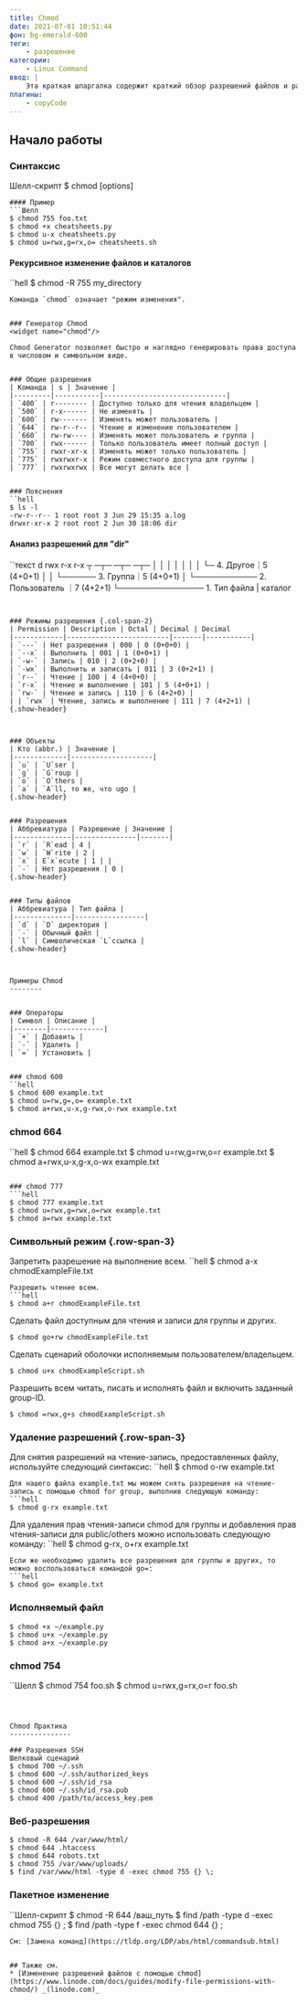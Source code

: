 ```yaml
---
title: Chmod
date: 2021-07-01 10:51:44
фон: bg-emerald-600
теги:
    - разрешение
категории:
    - Linux Command
ввод: |
    Эта краткая шпаргалка содержит краткий обзор разрешений файлов и работы команды chmod
плагины:
    - copyCode
---
```



Начало работы
--------


### Синтаксис
Шелл-скрипт
$ chmod [options] <permissions> <file>
```
#### Пример
```Шелл
$ chmod 755 foo.txt
$ chmod +x cheatsheets.py
$ chmod u-x cheatsheets.py
$ chmod u=rwx,g=rx,o= cheatsheets.sh
```
#### Рекурсивное изменение файлов и каталогов
``hell
$ chmod -R 755 my_directory
```
Команда `chmod` означает "режим изменения".


### Генератор Chmod
<widget name="chmod"/>

Chmod Generator позволяет быстро и наглядно генерировать права доступа в числовом и символьном виде.


### Общие разрешения
| Команда | s | Значение |
|---------|-----------|------------------------------|
| `400` | r-------- | Доступно только для чтения владельцем |
| `500` | r-x------ | Не изменять |
| `600` | rw------- | Изменять может пользователь |
| `644` | rw-r--r-- | Чтение и изменение пользователем |
| `660` | rw-rw---- | Изменять может пользователь и группа |
| `700` | rwx------ | Только пользователь имеет полный доступ |
| `755` | rwxr-xr-x | Изменять может только пользователь |
| `775` | rwxrwxr-x | Режим совместного доступа для группы |
| `777` | rwxrwxrwx | Все могут делать все |


### Пояснения
``hell
$ ls -l
-rw-r--r-- 1 root root 3 Jun 29 15:35 a.log
drwxr-xr-x 2 root root 2 Jun 30 18:06 dir
```
#### Анализ разрешений для "dir"
``текст
d rwx r-x r-x
┬ ─┬─ ─┬─ ─┬─
│ │ │ │
│ │ │ └─ 4. Другое｜5 (4+0+1)
│ │ └────── 3. Группа｜5 (4+0+1)
│ └─────────── 2. Пользователь ｜7 (4+2+1)
└─────────────── 1. Тип файла | каталог
```


### Режимы разрешения {.col-span-2}
| Permission | Description | Octal | Decimal | Decimal
|------------|-------------------------|-------|-----------|
| `---` | Нет разрешения | 000 | 0 (0+0+0) |
| `--x` | Выполнить | 001 | 1 (0+0+1) |
| `-w-` | Запись | 010 | 2 (0+2+0) |
| `-wx` | Выполнить и записать | 011 | 3 (0+2+1) |
| `r--` | Чтение | 100 | 4 (4+0+0) |
| `r-x` | Чтение и выполнение | 101 | 5 (4+0+1) |
| `rw-` | Чтение и запись | 110 | 6 (4+2+0) |
| | `rwx` | Чтение, запись и выполнение | 111 | 7 (4+2+1) |
{.show-header}



### Объекты
| Кто (abbr.) | Значение |
|-------------|--------------------|
| `u` | `U`ser |
| `g` | `G`roup |
| `o` | `O`thers |
| `a` | `A`ll, то же, что ugo |
{.show-header}


### Разрешения
| Аббревиатура | Разрешение | Значение |
|--------------|---------------|-------|
| `r` | `R`ead | 4 |
| `w` | `W`rite | 2 |
| `x` | E`x`ecute | 1 | |
| `-` | Нет разрешения | 0 |
{.show-header}


### Типы файлов
| Аббревиатура | Тип файла |
|--------------|-----------------|
| `d` | `D` директория |
| `-` | Обычный файл |
| `l` | Символическая `L`ссылка |
{.show-header}



Примеры Chmod
--------


### Операторы
| Символ | Описание |
|--------|-------------|
| `+` | Добавить |
| `-` | Удалить |
| `=` | Установить |


### chmod 600
``hell
$ chmod 600 example.txt
$ chmod u=rw,g=,o= example.txt
$ chmod a+rwx,u-x,g-rwx,o-rwx example.txt
```


### chmod 664
``hell
$ chmod 664 example.txt
$ chmod u=rw,g=rw,o=r example.txt
$ chmod a+rwx,u-x,g-x,o-wx example.txt
```

### chmod 777
```hell
$ chmod 777 example.txt
$ chmod u=rwx,g=rwx,o=rwx example.txt
$ chmod a=rwx example.txt
```


### Символьный режим {.row-span-3}
Запретить разрешение на выполнение всем.
``hell
$ chmod a-x chmodExampleFile.txt
```
Разрешить чтение всем.
```hell
$ chmod a+r chmodExampleFile.txt
```
Сделать файл доступным для чтения и записи для группы и других.
```hell
$ chmod go+rw chmodExampleFile.txt
```
Сделать сценарий оболочки исполняемым пользователем/владельцем.
```hell
$ chmod u+x chmodExampleScript.sh
```
Разрешить всем читать, писать и исполнять файл и включить заданный group-ID.
```hell
$ chmod =rwx,g+s chmodExampleScript.sh
```

### Удаление разрешений {.row-span-3}
Для снятия разрешений на чтение-запись, предоставленных файлу, используйте следующий синтаксис:
``hell
$ chmod o-rw example.txt
```
Для нашего файла example.txt мы можем снять разрешения на чтение-запись с помощью chmod for group, выполнив следующую команду:
```hell
$ chmod g-rx example.txt
```
Для удаления прав чтения-записи chmod для группы и добавления прав чтения-записи для public/others можно использовать следующую команду:
``hell
$ chmod g-rx, o+rx example.txt
```
Если же необходимо удалить все разрешения для группы и других, то можно воспользоваться командой go=:
```hell
$ chmod go= example.txt
```

### Исполняемый файл
```hell
$ chmod +x ~/example.py
$ chmod u+x ~/example.py
$ chmod a+x ~/example.py
```

### chmod 754
``Шелл
$ chmod 754 foo.sh
$ chmod u=rwx,g=rx,o=r foo.sh
```



Chmod Практика
---------------

### Разрешения SSH
Шелковый сценарий
$ chmod 700 ~/.ssh
$ chmod 600 ~/.ssh/authorized_keys
$ chmod 600 ~/.ssh/id_rsa
$ chmod 600 ~/.ssh/id_rsa.pub
$ chmod 400 /path/to/access_key.pem
```

### Веб-разрешения
``` Шелл-скрипт
$ chmod -R 644 /var/www/html/
$ chmod 644 .htaccess
$ chmod 644 robots.txt
$ chmod 755 /var/www/uploads/
$ find /var/www/html -type d -exec chmod 755 {} \;
```

### Пакетное изменение
``Шелл-скрипт
$ chmod -R 644 /ваш_путь
$ find /path -type d -exec chmod 755 {} \;
$ find /path -type f -exec chmod 644 {} \;
```
См: [Замена команд](https://tldp.org/LDP/abs/html/commandsub.html)


## Также см.
* [Изменение разрешений файлов с помощью chmod](https://www.linode.com/docs/guides/modify-file-permissions-with-chmod/) _(linode.com)_

